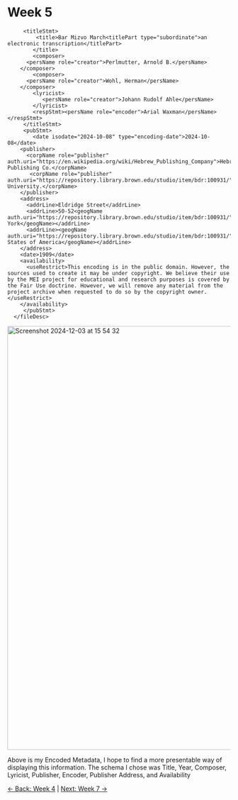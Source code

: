 # Week 5
><fileDesc xml:id="f1b1wcd6">
         <titleStmt>
             <title>Bar Mizvo March<titlePart type="subordinate">an electronic transcription</titlePart>
            </title>
            <composer>
          <persName role="creator">Perlmutter, Arnold B.</persName>
        </composer>
            <composer>
          <persName role="creator">Wohl, Herman</persName>
        </composer>
            <lyricist>
               <persName role="creator">Johann Rudolf Ahle</persName>
            </lyricist>
            <respStmt><persName role="encoder">Arial Waxman</persName></respStmt>
         </titleStmt>
         <pubStmt>
            <date isodate="2024-10-08" type="encoding-date">2024-10-08</date>
        <publisher>
          <corpName role="publisher" auth.uri="https://en.wikipedia.org/wiki/Hebrew_Publishing_Company">Hebrew Publishing Co.</corpName>
           <corpName role="publisher" auth.uri="https://repository.library.brown.edu/studio/item/bdr:100931/">Brown University.</corpName>
        </publisher>
        <address>
          <addrLine>Eldridge Street</addrLine>
          <addrLine>50-52<geogName auth.uri="https://repository.library.brown.edu/studio/item/bdr:100931/">New York</geogName></addrLine>
          <addrLine><geogName auth.uri="https://repository.library.brown.edu/studio/item/bdr:100931/">United States of America</geogName></addrLine>
        </address>
        <date>1909</date>
        <availability>
          <useRestrict>This encoding is in the public domain. However, the sources used to create it may be under copyright. We believe their use by the MEI project for educational and research purposes is covered by the Fair Use doctrine. However, we will remove any material from the project archive when requested to do so by the copyright owner.</useRestrict>
        </availability>
         </pubStmt>
      </fileDesc>


<img width="956" alt="Screenshot 2024-12-03 at 15 54 32" src="https://github.com/user-attachments/assets/3b505efb-538c-4b6a-922d-f06adcb119ff">

Above is my Encoded Metadata, I hope to find a more presentable way of displaying this information. The schema I chose was Title, Year, Composer, Lyricist, Publisher, Encoder, Publisher Address, and Availability

[← Back: Week 4](page4.md) | [Next: Week 7 →](page7.md)
